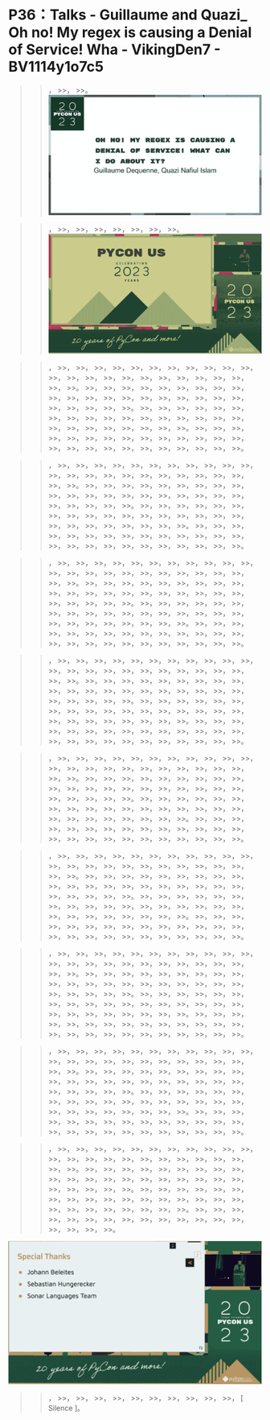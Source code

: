 # P36：Talks - Guillaume and Quazi_ Oh no! My regex is causing a Denial of Service! Wha - VikingDen7 - BV1114y1o7c5

 >>， >>， >>。
![](img/94e7494e9c5ef601fbfdb13c60618208_1.png)

 >>， >>， >>， >>， >>， >>， >>， >>。
![](img/94e7494e9c5ef601fbfdb13c60618208_3.png)

 >>， >>， >>， >>， >>， >>， >>， >>， >>， >>， >>， >>， >>， >>， >>， >>， >>， >>， >>， >>， >>， >>， >>， >>， >>。 >>， >>， >>， >>， >>， >>， >>， >>， >>， >>， >>， >>， >>， >>， >>， >>， >>， >>， >>， >>， >>， >>， >>， >>， >>。 >>， >>， >>， >>， >>， >>， >>， >>， >>， >>， >>， >>， >>， >>， >>， >>， >>， >>， >>， >>， >>， >>， >>， >>， >>。 >>， >>， >>， >>， >>， >>， >>， >>， >>， >>， >>， >>， >>， >>， >>， >>， >>， >>， >>， >>， >>， >>， >>， >>， >>。

 >>， >>， >>， >>， >>， >>， >>， >>， >>， >>， >>， >>， >>， >>， >>， >>， >>， >>， >>， >>， >>， >>， >>， >>， >>。 >>， >>， >>， >>， >>， >>， >>， >>， >>， >>， >>， >>， >>， >>， >>， >>， >>， >>， >>， >>， >>， >>， >>， >>， >>。 >>， >>， >>， >>， >>， >>， >>， >>， >>， >>， >>， >>， >>， >>， >>， >>， >>， >>， >>， >>， >>， >>， >>， >>， >>。 >>， >>， >>， >>， >>， >>， >>， >>， >>， >>， >>， >>， >>， >>， >>， >>， >>， >>， >>， >>， >>， >>， >>， >>， >>。

 >>， >>， >>， >>， >>， >>， >>， >>， >>， >>， >>， >>， >>， >>， >>， >>， >>， >>， >>， >>， >>， >>， >>， >>， >>。 >>， >>， >>， >>， >>， >>， >>， >>， >>， >>， >>， >>， >>， >>， >>， >>， >>， >>， >>， >>， >>， >>， >>， >>， >>。 >>， >>， >>， >>， >>， >>， >>， >>， >>， >>， >>， >>， >>， >>， >>， >>， >>， >>， >>， >>， >>， >>， >>， >>， >>。 >>， >>， >>， >>， >>， >>， >>， >>， >>， >>， >>， >>， >>， >>， >>， >>， >>， >>， >>， >>， >>， >>， >>， >>， >>。

 >>， >>， >>， >>， >>， >>， >>， >>， >>， >>， >>， >>， >>， >>， >>， >>， >>， >>， >>， >>， >>， >>， >>， >>， >>。 >>， >>， >>， >>， >>， >>， >>， >>， >>， >>， >>， >>， >>， >>， >>， >>， >>， >>， >>， >>， >>， >>， >>， >>， >>。 >>， >>， >>， >>， >>， >>， >>， >>， >>， >>， >>， >>， >>， >>， >>， >>， >>， >>， >>， >>， >>， >>， >>， >>， >>。 >>， >>， >>， >>， >>， >>， >>， >>， >>， >>， >>， >>， >>， >>， >>， >>， >>， >>， >>， >>， >>， >>， >>， >>， >>。

 >>， >>， >>， >>， >>， >>， >>， >>， >>， >>， >>， >>， >>， >>， >>， >>， >>， >>， >>， >>， >>， >>， >>， >>， >>。 >>， >>， >>， >>， >>， >>， >>， >>， >>， >>， >>， >>， >>， >>， >>， >>， >>， >>， >>， >>， >>， >>， >>， >>， >>。 >>， >>， >>， >>， >>， >>， >>， >>， >>， >>， >>， >>， >>， >>， >>， >>， >>， >>， >>， >>， >>， >>， >>， >>， >>。 >>， >>， >>， >>， >>， >>， >>， >>， >>， >>， >>， >>， >>， >>， >>， >>， >>， >>， >>， >>， >>， >>， >>， >>， >>。

 >>， >>， >>， >>， >>， >>， >>， >>， >>， >>， >>， >>， >>， >>， >>， >>， >>， >>， >>， >>， >>， >>， >>， >>， >>。 >>， >>， >>， >>， >>， >>， >>， >>， >>， >>， >>， >>， >>， >>， >>， >>， >>， >>， >>， >>， >>， >>， >>， >>， >>。 >>， >>， >>， >>， >>， >>， >>， >>， >>， >>， >>， >>， >>， >>， >>， >>， >>， >>， >>， >>， >>， >>， >>， >>， >>。 >>， >>， >>， >>， >>， >>， >>， >>， >>， >>， >>， >>， >>， >>， >>， >>， >>， >>， >>， >>， >>， >>， >>， >>， >>。

 >>， >>， >>， >>， >>， >>， >>， >>， >>， >>， >>， >>， >>， >>， >>， >>， >>， >>， >>， >>， >>， >>， >>， >>， >>。 >>， >>， >>， >>， >>， >>， >>， >>， >>， >>， >>， >>， >>， >>， >>， >>， >>， >>， >>， >>， >>， >>， >>， >>， >>。 >>， >>， >>， >>， >>， >>， >>， >>， >>， >>， >>， >>， >>， >>， >>， >>， >>， >>， >>， >>， >>， >>， >>， >>， >>。 >>， >>， >>， >>， >>， >>， >>， >>， >>， >>， >>， >>， >>， >>， >>， >>， >>， >>， >>， >>， >>， >>， >>， >>， >>。

 >>， >>， >>， >>， >>， >>， >>， >>， >>， >>， >>， >>， >>， >>， >>， >>， >>， >>， >>， >>， >>， >>， >>， >>， >>。 >>， >>， >>， >>， >>， >>， >>， >>， >>， >>， >>， >>， >>， >>， >>， >>， >>， >>， >>， >>， >>， >>， >>， >>， >>。 >>， >>， >>， >>， >>， >>， >>， >>， >>， >>， >>， >>， >>， >>， >>， >>， >>， >>， >>， >>， >>， >>， >>， >>， >>。 >>， >>， >>， >>， >>， >>， >>， >>， >>， >>， >>， >>， >>， >>， >>， >>， >>， >>， >>， >>， >>， >>， >>， >>， >>。

 >>， >>， >>， >>， >>， >>， >>， >>， >>， >>， >>， >>， >>， >>， >>， >>， >>， >>， >>， >>， >>， >>， >>， >>， >>。 >>， >>， >>， >>， >>， >>， >>， >>， >>， >>， >>， >>， >>， >>， >>， >>， >>， >>， >>， >>， >>， >>， >>， >>， >>。 >>， >>， >>， >>， >>， >>， >>， >>， >>， >>， >>， >>， >>， >>， >>， >>， >>， >>， >>， >>， >>， >>， >>， >>， >>。 >>， >>， >>， >>， >>， >>， >>， >>， >>， >>， >>， >>， >>， >>， >>， >>， >>， >>。



![](img/94e7494e9c5ef601fbfdb13c60618208_5.png)

 >>， >>， >>， >>， >>， >>， >>， >>， >>， >>， >>， [ Silence ]。